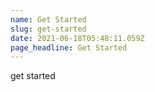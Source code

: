 ```yaml
---
name: Get Started
slug: get-started
date: 2021-06-18T05:48:11.059Z
page_headline: Get Started
---
```

get started